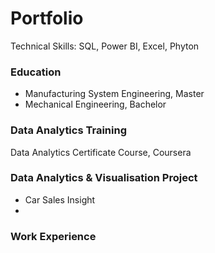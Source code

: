 # Portfolio

Technical Skills: SQL, Power BI, Excel, Phyton

### Education
- Manufacturing System Engineering, Master
- Mechanical Engineering, Bachelor

### Data Analytics Training
Data Analytics Certificate Course, Coursera

### Data Analytics & Visualisation Project
- Car Sales Insight
- 
### Work Experience
